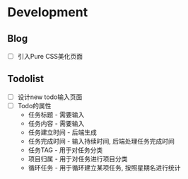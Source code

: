 # Development
## Blog
- [ ] 引入Pure CSS美化页面
## Todolist
- [ ] 设计new todo输入页面
- [ ] Todo的属性
    * 任务标题 - 需要输入
    * 任务内容 - 需要输入
    * 任务建立时间 - 后端生成
    * 任务完成时间 - 输入持续时间, 后端处理任务完成时间
    * 任务TAG - 用于对任务分类
    * 项目归属 - 用于对任务进行项目分类
    * 循环任务 - 用于循环建立某项任务, 按照星期名进行统计